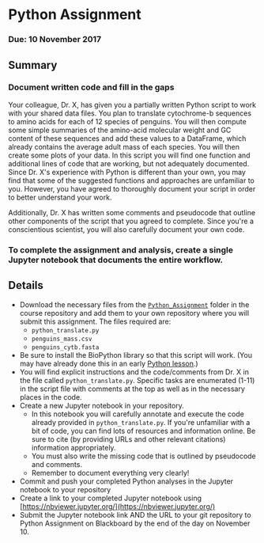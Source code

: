 # Python Assignment

### Due: 10 November 2017

## Summary

### Document written code and fill in the gaps

Your colleague, Dr. X, has given you a partially written Python script to work with your shared data files. 
You plan to translate cytochrome-b sequences to amino acids for each of 12 species of penguins. 
You will then compute some simple summaries of the amino-acid molecular weight and GC content of these sequences and add these values to a DataFrame, which already contains the average adult mass of each species. 
You will then create some plots of your data. 
In this script you will find one function and additional lines of code that are working, but not adequately documented. Since Dr. X's experience with Python is different than your own, you may find that some of the suggested functions and approaches are unfamiliar to you. However, you have agreed to thoroughly document your script in order to better understand your work.

Additionally, Dr. X has written some comments and pseudocode that outline other components of the script that you agreed to complete. Since you're a conscientious scientist, you will also carefully document your own code.

### To complete the assignment and analysis, create a single Jupyter notebook that documents the entire workflow. 

## Details

* Download the necessary files from the [`Python_Assignment`](https://github.com/EEOB-BioData/BCB546X-Fall2017/tree/master/Python_Assignment) folder in the course repository and add them to your own repository where you will submit this assignment. The files required are:
    * `python_translate.py`
    * `penguins_mass.csv`
    * `penguins_cytb.fasta`
* Be sure to install the BioPython library so that this script will work. (You may have already done this in an early [Python lesson](https://eeob-biodata.github.io/2017-python-programming/02-datatypes).)
* You will find explicit instructions and the code/comments from Dr. X in the file called `python_translate.py`.
Specific tasks are enumerated (1-11) in the script file with comments at the top as well as in the necessary places in the code.
* Create a new Jupyter notebook in your repository. 
    * In this notebook you will carefully annotate and execute the code already provided in `python_translate.py`. If you're unfamiliar with a bit of code, you can find lots of resources and information online. Be sure to cite (by providing URLs and other relevant citations) information appropriately. 
    * You must also write the missing code that is outlined by pseudocode and comments.
    * Remember to document everything very clearly!
* Commit and push your completed Python analyses in the Jupyter notebook to your repository
* Create a link to your completed Jupyter notebook using [https://nbviewer.jupyter.org/](https://nbviewer.jupyter.org/)
* Submit the Jupyter notebook link AND the URL to your git repository to Python Assignment on Blackboard by the end of the day on November 10.


